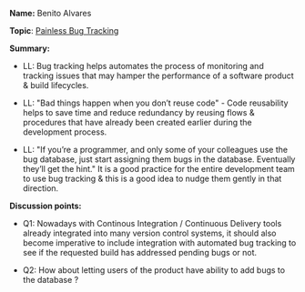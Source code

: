 **Name:** Benito Alvares

**Topic**: [Painless Bug Tracking](https://www.joelonsoftware.com/2000/11/08/painless-bug-tracking/)

**Summary:**

 - LL: Bug tracking helps automates the process of monitoring and tracking issues that may hamper the performance of a software product & build lifecycles.

 - LL: "Bad things happen when you don’t reuse code" - Code reusability helps to save time and reduce redundancy by reusing flows & procedures that have already been created earlier during the development process.

 - LL: "If you’re a programmer, and only some of your colleagues use the bug database, just start assigning them bugs in the database. Eventually they’ll get the hint." It is a good practice for the entire development team to use bug tracking & this is a good idea to nudge them gently in that direction.  

**Discussion points:**

 - Q1: Nowadays with Continous Integration / Continuous Delivery tools already integrated into many version control systems, it should also become imperative to include integration with automated bug tracking to see if the requested build has addressed pending bugs or not. 

 - Q2: How about letting users of the product have ability to add bugs to the database ? 